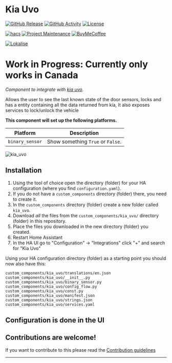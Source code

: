 # Kia Uvo

[![GitHub Release][releases-shield]][releases]
[![GitHub Activity][commits-shield]][commits]
[![License][license-shield]](LICENSE)

[![hacs][hacsbadge]][hacs]
[![Project Maintenance][maintenance-shield]][maintenance-homepage]
[![BuyMeCoffee][buymecoffeebadge]][buymecoffee]

[![Lokalise][lokalise-shield]][lokalise]


# Work in Progress: Currently only works in Canada


_Component to integrate with [kia uvo][kia_uvo]._

Allows the user to see the last known state of the door sensors, locks and has a entity containing all the data returned from kia, It also exposes services to lock/unlock the vehicle

**This component will set up the following platforms.**

Platform | Description
-- | --
`binary_sensor` | Show something `True` or `False`.

![kia_uvo][kiauvoimg]

## Installation

1. Using the tool of choice open the directory (folder) for your HA configuration (where you find `configuration.yaml`).
2. If you do not have a `custom_components` directory (folder) there, you need to create it.
3. In the `custom_components` directory (folder) create a new folder called `kia_uvo`.
4. Download _all_ the files from the `custom_components/kia_uvo/` directory (folder) in this repository.
5. Place the files you downloaded in the new directory (folder) you created.
6. Restart Home Assistant
7. In the HA UI go to "Configuration" -> "Integrations" click "+" and search for "Kia Uvo"

Using your HA configuration directory (folder) as a starting point you should now also have this:

```text
custom_components/kia_uvo/translations/en.json
custom_components/kia_uvo/__init__.py
custom_components/kia_uvo/binary_sensor.py
custom_components/kia_uvo/config_flow.py
custom_components/kia_uvo/const.py
custom_components/kia_uvo/manifest.json
custom_components/kia_uvo/strings.json
custom_components/kia_uvo/services.yaml
```

## Configuration is done in the UI

<!---->

## Contributions are welcome!

If you want to contribute to this please read the [Contribution guidelines](CONTRIBUTING.md)

***

[kia_uvo]: https://github.com/wcomartin/kia_uvo
[maintenance-homepage]: http://williamcomartin.com
[buymecoffee]: https://www.buymeacoffee.com/wcomartin
[buymecoffeebadge]: https://img.shields.io/badge/buy%20me%20a%20coffee-donate-yellow.svg?style=for-the-badge
[commits-shield]: https://img.shields.io/github/commit-activity/y/wcomartin/kia_uvo.svg?style=for-the-badge
[commits]: https://github.com/wcomartin/kia_uvo/commits/master
[hacs]: https://github.com/custom-components/hacs
[hacsbadge]: https://img.shields.io/badge/HACS-Custom-orange.svg?style=for-the-badge
[kiauvoimg]: https://upload.wikimedia.org/wikipedia/en/0/0d/Kia_UVO_Logo.png
[forum-shield]: https://img.shields.io/badge/community-forum-brightgreen.svg?style=for-the-badge
[forum]: https://community.home-assistant.io/
[license-shield]: https://img.shields.io/github/license/wcomartin/kia_uvo.svg?style=for-the-badge
[maintenance-shield]: https://img.shields.io/badge/maintainer-William%20Comartin-blue.svg?style=for-the-badge
[releases-shield]: https://img.shields.io/github/release/wcomartin/kia_uvo.svg?style=for-the-badge
[releases]: https://github.com/wcomartin/kia_uvo/releases
[lokalise]: https://app.lokalise.com/project/952864945eb373f8910863.60939812
[lokalise-shield]: https://img.shields.io/badge/Lokalise-Kia%20Uvo-green.svg?style=for-the-badge
